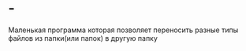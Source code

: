 # -
Маленькая программа которая позволяет переносить разные типы файлов из папки(или папок) в другую папку
